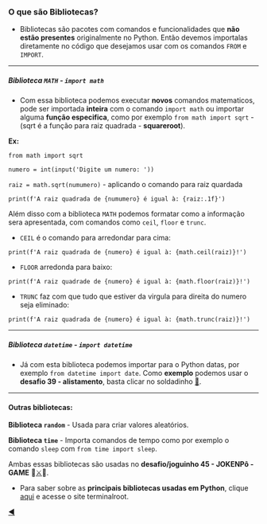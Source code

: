 ### O que são Bibliotecas?

* Bibliotecas são pacotes com comandos e funcionalidades que **não estão presentes** originalmente no Python. Então devemos importalas diretamente no código que desejamos usar com os comandos `FROM` e `IMPORT`.

---
##### Biblioteca `MATH` - **`import math`**

* Com essa biblioteca podemos executar **novos** comandos matematicos, pode ser importada **inteira** com o comando `import math` ou
importar alguma **função especifica**, como por exemplo `from math import sqrt` - (sqrt é a função para raiz quadrada - **squareroot**).

**Ex:**

`from math import sqrt`

`numero = int(input('Digite um numero: '))`

`raiz = math.sqrt(numumero)` - aplicando o comando para raiz quardada

`print(f'A raiz quadrada de {numumero} é igual à: {raiz:.1f}')`

Além disso com a biblioteca `MATH` podemos formatar como a informação sera apresentada, com comandos como `ceil`, `floor` e `trunc`.

* `CEIL` é o comando para arredondar para cima:

`print(f'A raiz quadrada de {numero} é igual à: {math.ceil(raiz)}!')`

* `FLOOR` arredonda para baixo:

`print(f'A raiz quadrade de {numero} é igual à: {math.floor(raiz)}!')`

* `TRUNC` faz com que tudo que estiver da virgula para direita do numero seja eliminado:

`print(f'A raiz quadrada de {numero} é igual à: {math.trunc(raiz)}!')`

---
##### Biblioteca `datetime` - **`import datetime`**

* Já com esta biblioteca podemos importar para o Python datas, por exemplo `from datetime import date`. Como **exemplo** podemos usar o **desafio 39 - alistamento**, basta clicar no soldadinho [:guard:](https://github.com/duartecgustavo/Python-Progress/blob/master/desafios/Mundo%202/Ex039.py).

---
#### Outras bibliotecas: 

**Biblioteca `random`** - Usada para criar valores aleatórios.

**Biblioteca `time`** - Importa comandos de tempo como por exemplo o comando `sleep` com `from time import sleep`.

Ambas essas bibliotecas são usadas no **desafio/joguinho 45 - JOKENPô - GAME** :mage:[:crossed_swords:](https://github.com/duartecgustavo/Python-Progress/blob/master/desafios/Mundo%202/Ex045JOKENP%C3%94antiFA.py):space_invader:.

* Para saber sobre as **principais bibliotecas usadas em Python**, clique [aqui](https://terminalroot.com.br/2019/12/as-30-melhores-bibliotecas-e-pacotes-python-para-iniciantes.html) e acesse o site terminalroot.

[:arrow_backward:](https://github.com/duartecgustavo/Python-Progress/blob/master/conteudo/indice.md)
